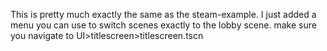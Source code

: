 This is pretty much exactly the same as the steam-example.
I just added a menu you can use to switch scenes exactly to the lobby scene. 
make sure you navigate to UI>titlescreen>titlescreen.tscn